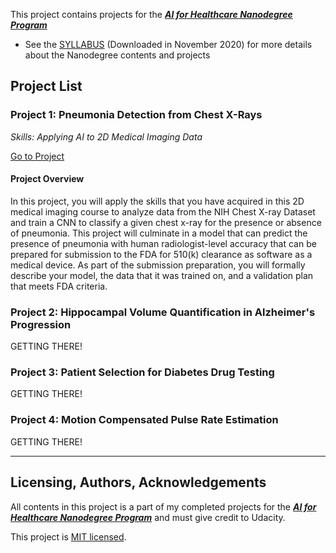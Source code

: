This project contains projects for the ***[AI for Healthcare Nanodegree Program](https://www.udacity.com/course/ai-for-healthcare-nanodegree--nd320)***

* See the [SYLLABUS](./AI+for+Healthcare+Nanodegree+Program+Syllabus.pdf) (Downloaded in November 2020) for more details about the Nanodegree contents and projects

##  Project List<a name="projectlists"></a>

### Project 1: Pneumonia Detection from Chest X-Rays
*Skills: Applying AI to 2D Medical Imaging Data*

[Go to Project](./Project1_Pneumonia_Detection_From_Chest_X-Rays/README.md)

#### Project Overview

In this project, you will apply the skills that you have acquired in this 2D medical imaging course  to analyze data from the NIH Chest X-ray Dataset and train a CNN to classify a given chest x-ray for the presence or absence of pneumonia. This project will culminate in a model that can predict the presence of pneumonia with human radiologist-level accuracy that can be prepared for submission to the FDA for 510(k) clearance as software as a medical device. As part of the submission preparation, you will formally describe your model, the data that it was trained on, and a validation plan that meets FDA criteria.

### Project 2: Hippocampal Volume Quantification in Alzheimer's Progression

GETTING THERE!

### Project 3: Patient Selection for Diabetes Drug Testing

GETTING THERE!

### Project 4: Motion Compensated Pulse Rate Estimation

GETTING THERE!


<hr / >

## Licensing, Authors, Acknowledgements<a name="licensing"></a>

All contents in this project is a part of my completed projects for the  ***[AI for Healthcare Nanodegree Program](https://www.udacity.com/course/ai-for-healthcare-nanodegree--nd320)*** and must give credit to Udacity.

This project is [MIT licensed](./LICENSE).
 